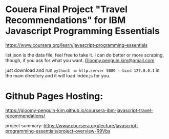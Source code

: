 # Couera Final Project "Travel Recommendations" for IBM Javascript Programming Essentials 

https://www.coursera.org/learn/javascript-programming-essentials

list.json is the data file, feel free to take it. I can do better or more scraping, though, if you ask for what you want. Gloomy.penguin.kim@gmail.com

just download and run `python3 -m http.server 5000 --bind 127.0.0.1` in the main directory and it will load index.js for you.  

# Github Pages Hosting: 
https://gloomy-penguin-kim.github.io/coursera-ibm-javascript-travel-recommendations/

project summary: 
https://www.coursera.org/lecture/javascript-programming-essentials/project-overview-R9Vbs
